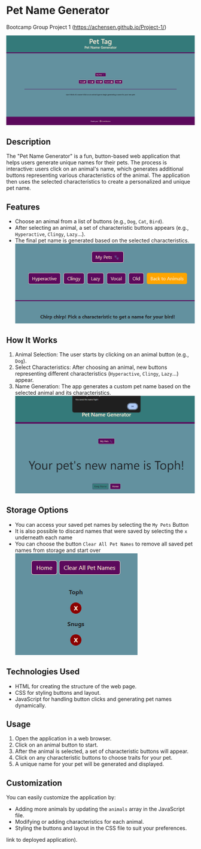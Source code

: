 # Pet Name Generator
Bootcamp Group Project 1
(https://achensen.github.io/Project-1/)

![Pet Tag Opening Page](assets\images\PetTagMain.png)
## Description
The "Pet Name Generator" is a fun, button-based web application that helps users generate unique names for their pets. The process is interactive: users click on an animal's name, which generates additional buttons representing various characteristics of the animal. The application then uses the selected characteristics to create a personalized and unique pet name.

## Features
- Choose an animal from a list of buttons (e.g., `Dog`, `Cat`, `Bird`).
- After selecting an animal, a set of characteristic buttons appears (e.g., `Hyperactive`, `Clingy`, `Lazy`...).
- The final pet name is generated based on the selected characteristics.
![Pet Tag Animal Characteristics](assets\images\PetTagCharacteristics.png)
## How It Works
1. Animal Selection: The user starts by clicking on an animal button (e.g., `Dog`).
2. Select Characteristics: After choosing an animal, new buttons representing different characteristics (`Hyperactive`, `Clingy`, `Lazy`...) appear.
3. Name Generation: The app generates a custom pet name based on the selected animal and its characteristics.
![Pet Tag Name Generation](assets\images\PetTagSaveName.png)
## Storage Options
- You can access your saved pet names by selecting the `My Pets` Button
- It is also possible to discard names that were saved by selecting the `x` underneath each name
- You can choose the button `Clear All Pet Names` to remove all saved pet names from storage and start over
![Pet Tag My Pets](assets/images/PetTagMyPets.png)
## Technologies Used
- HTML for creating the structure of the web page.
- CSS for styling buttons and layout.
- JavaScript for handling button clicks and generating pet names dynamically.


## Usage

1. Open the application in a web browser.
2. Click on an animal button to start.
3. After the animal is selected, a set of characteristic buttons will appear.
4. Click on any characteristic buttons to choose traits for your pet.
5. A unique name for your pet will be generated and displayed.

## Customization

You can easily customize the application by:

- Adding more animals by updating the `animals` array in the JavaScript file.
- Modifying or adding characteristics for each animal.
- Styling the buttons and layout in the CSS file to suit your preferences.


link to deployed application).

